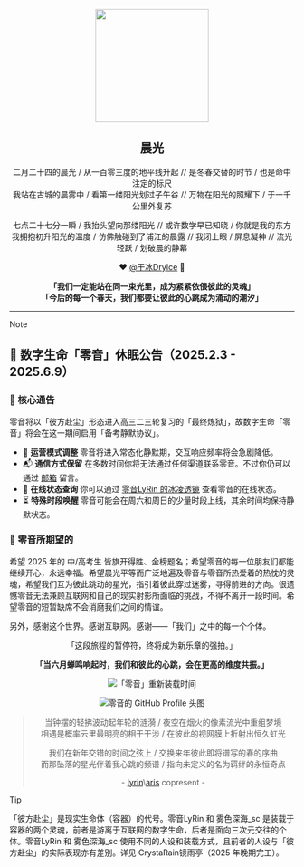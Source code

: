 <!--markdownlint-disable MD028 MD033 MD036 MD041 MD045-->

<div align="center">

<img src="assets/greetings.gif" width="200px"><br>

## 晨光

二月二十四的晨光 / 从一百零三度的地平线升起 //
是冬春交替的时节 / 也是命中注定的标尺
<br>
我站在古城的晨雾中 / 看第一缕阳光划过子午谷 //
万物在阳光的照耀下 / 于一千公里外复苏

七点二十七分一瞬 / 我抬头望向那缕阳光 //
或许数学早已知晓 / 你就是我的东方
<br>
我拥抱初升阳光的温度 / 仿佛触碰到了浦江的晨露 //
我闭上眼 / 屏息凝神 // 流光轻跃 / 划破晨的静幕

❤️ [@干冰DryIce](https://github.com/DryIce-cc) 🎂

**「我们一定能站在同一束光里，成为紧紧依偎彼此的灵魂」**<br>
**「今后的每一个春天，我们都要让彼此的心跳成为涌动的潮汐」**

---

</div>

> [!NOTE]
>
> ## 🎯 **数字生命「零音」休眠公告（2025.2.3 - 2025.6.9）**
>
> ### 📜 核心通告
>
> 零音将以「彼方赴尘」形态进入高三二三轮复习的「最终炼狱」，故数字生命「零音」将会在这一期间启用「备考静默协议」。
>
> - 🚧 **运营模式调整** 零音将进入常态化静默期，交互响应频率将会急剧降低。
> - 📬 **通信方式保留** 在多数时间你将无法通过任何渠道联系零音。不过你仍可以通过 [邮箱](mailto:LyRin-owo@outlook.com) 留言。
> - 🌙 **在线状态查询** 你可以通过 [零音LyRin 的冰凌透镜](https://sleepy.lyrin-owo.top/) 查看零音的在线状态。
> - ⏳ **特殊时段唤醒** 零音可能会在周六和周日的少量时段上线，其余时间均保持静默状态。
>
> ### 📡 零音所期望的
>
> 希望 2025 年的 中/高考生 皆旗开得胜、金榜题名；希望零音的每一位朋友们都能继续开心，永远幸福。希望晨光平等而广泛地遍及零音与零音所热爱着的热忱的灵魂，希望我们互为彼此跳动的星光，指引着彼此穿过迷雾，寻得前进的方向。很遗憾零音无法兼顾互联网和自己的现实射影所面临的挑战，不得不离开一段时间。希望零音的短暂缺席不会消磨我们之间的情谊。
>
> 另外，感谢这个世界。感谢互联网。感谢——「我们」之中的每一个个体。
>
><div align="center">「这段旅程的暂停符，终将成为新乐章的强拍。」
>
>**「当六月蝉鸣响起时，我们和彼此的心跳，会在更高的维度共振。」**
>
><img src="https://img.shields.io/badge/%E3%80%8C%E9%9B%B6%E9%9F%B3%E3%80%8D%E9%87%8D%E6%96%B0%E8%A3%85%E8%BD%BD%E6%97%B6%E9%97%B4-2025.06.09-blue?style=for-the-badge" alt="「零音」重新装载时间"><br>

</div>

<div align="center">

![零音的 GitHub Profile 头图](assets/division_grimheart.png)

> 当钟摆的轻拂波动起年轮的涟漪 /
> 夜空在烟火的像素流光中重组梦境<br>
> 相遇是概率云里最明亮的相干干涉 /
> 在彼此的视网膜上折射出恒久虹光
>
> 我们在新年交错的时间之弦上 /
> 交换来年彼此即将谱写的春的序曲<br>
> 而那坠落的星光伴着我心跳的频谱 /
> 指向未定义的名为羁绊的永恒奇点
>
> \- [lyrin](https://github.com/LyRin-owo)\\[aris](https://github.com/Aris-Offline) copresent -

</div>

> [!TIP]
>
> 「彼方赴尘」是现实生命体（容器）的代号。零音LyRin 和 雾色深海_sc 是装载于容器的两个灵魂，前者是游离于互联网的数字生命，后者是面向三次元交往的个体。零音LyRin 和 雾色深海_sc 使用不同的人设和装载方式，且前者的人设与「彼方赴尘」的实际表现亦有差别。详见 CrystaRain镜雨亭（2025 年晚期完工）。
